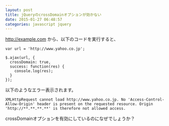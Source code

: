 ```yaml
---
layout: post
title: jQueryのcrossDomainオプションが効かない
date: 2015-01-27 06:48:57
categories: javascript jquery
---
```

<!-- {% raw %} -->
<p><a href="http://example.com" rel="nofollow">http://example.com</a> から、以下のコードを実行すると、</p>

<pre><code>var url = 'http://www.yahoo.co.jp';

$.ajax(url, {
  crossDomain: true,
  success: function(res) {
    console.log(res);
  }
});
</code></pre>

<p>以下のようなエラー表示されます。</p>

<pre><code>XMLHttpRequest cannot load http://www.yahoo.co.jp. No 'Access-Control-Allow-Origin' header is present on the requested resource. Origin 'http://**.**.**.**' is therefore not allowed access.
</code></pre>

<p>crossDomainオプションを有効にしているのになぜでしょうか？</p>
<!-- {% endraw %} -->
